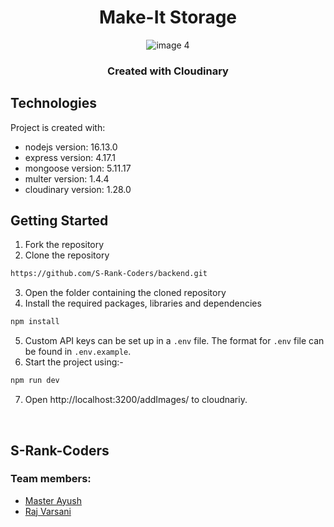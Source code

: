 <h1 align="center">Make-It  Storage</h1>


<div align="center">
 
 ![image 4](https://user-images.githubusercontent.com/74860406/149317658-9df2d3ea-671c-4f98-bd28-a7eab62260a0.png)

<h3 >Created with Cloudinary</h3>
</div>

## Technologies
Project is created with:
* nodejs version: 16.13.0
* express version: 4.17.1
* mongoose version: 5.11.17
* multer version: 1.4.4
* cloudinary version: 1.28.0


## Getting Started

1. Fork the repository
2. Clone the repository

```sh
https://github.com/S-Rank-Coders/backend.git
```

3. Open the folder containing the cloned repository
4. Install the required packages, libraries and dependencies

```sh
npm install
```

5. Custom API keys can be set up in a `.env` file. The format for `.env` file can be found in `.env.example`.
6. Start the project using:-

```sh
npm run dev
```

7. Open http://localhost:3200/addImages/ to cloudnariy.

<br/>

## S-Rank-Coders
### Team members: 
 * [Master Ayush](https://github.com/WeryZebra-Yue)  
 * [Raj Varsani](https://github.com/RajVarsani)
